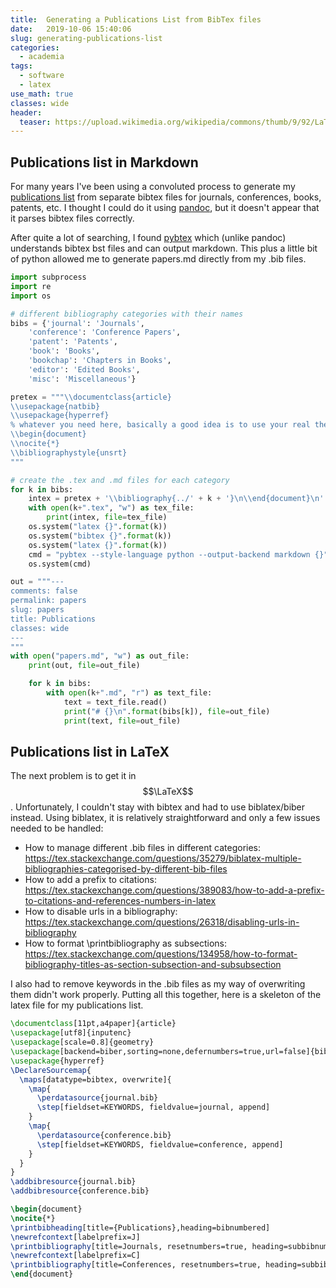 ```yaml
---
title:  Generating a Publications List from BibTex files
date:   2019-10-06 15:40:06 
slug: generating-publications-list
categories: 
  - academia
tags:
  - software
  - latex
use_math: true
classes: wide
header:
  teaser: https://upload.wikimedia.org/wikipedia/commons/thumb/9/92/LaTeX_logo.svg/320px-LaTeX_logo.svg.png
---
```


## Publications list in Markdown
For many years I've been using a convoluted process to generate my 
[publications list](/assets/papers) from separate bibtex files for
journals, conferences, books, patents, etc. I thought I could do it
using [pandoc](https://pandoc.org/), but it doesn't appear that it
parses bibtex files correctly.

After quite a lot of searching, I found [pybtex](https://pybtex.org/) 
which (unlike pandoc) understands bibtex bst files and can output
markdown. This plus a little bit of python allowed me to generate
papers.md directly from my .bib files.

``` python
import subprocess
import re
import os

# different bibliography categories with their names
bibs = {'journal': 'Journals',
    'conference': 'Conference Papers',
    'patent': 'Patents',
    'book': 'Books',
    'bookchap': 'Chapters in Books',
    'editor': 'Edited Books',
    'misc': 'Miscellaneous'}

pretex = """\\documentclass{article}
\\usepackage{natbib}
\\usepackage{hyperref}
% whatever you need here, basically a good idea is to use your real thesis header
\\begin{document}
\\nocite{*}
\\bibliographystyle{unsrt}
"""

# create the .tex and .md files for each category
for k in bibs:
    intex = pretex + '\\bibliography{../' + k + '}\n\\end{document}\n'
    with open(k+".tex", "w") as tex_file:
        print(intex, file=tex_file)
    os.system("latex {}".format(k))
    os.system("bibtex {}".format(k))
    os.system("latex {}".format(k))
    cmd = "pybtex --style-language python --output-backend markdown {}".format(k)
    os.system(cmd)

out = """---
comments: false
permalink: papers
slug: papers
title: Publications
classes: wide
---
"""
with open("papers.md", "w") as out_file:
    print(out, file=out_file)

    for k in bibs:
        with open(k+".md", "r") as text_file:
            text = text_file.read()
            print("# {}\n".format(bibs[k]), file=out_file)
            print(text, file=out_file)
```

## Publications list in LaTeX
The next problem is to get it in $$\LaTeX$$. Unfortunately, I couldn't 
stay with bibtex and had to use biblatex/biber instead.
Using biblatex, it is relatively straightforward and only a few issues needed to be handled:
 * How to manage different .bib files in different categories: <https://tex.stackexchange.com/questions/35279/biblatex-multiple-bibliographies-categorised-by-different-bib-files>
 * How to add a prefix to citations: <https://tex.stackexchange.com/questions/389083/how-to-add-a-prefix-to-citations-and-references-numbers-in-latex>
 * How to disable urls in a bibliography: <https://tex.stackexchange.com/questions/26318/disabling-urls-in-bibliography>
 * How to format \printbibliography as subsections: <https://tex.stackexchange.com/questions/134958/how-to-format-bibliography-titles-as-section-subsection-and-subsubsection>

I also had to remove keywords in the .bib files as my way of overwriting 
them didn't work properly. Putting all this together, here is a skeleton of
the latex file for my publications list.

``` latex
\documentclass[11pt,a4paper]{article}
\usepackage[utf8]{inputenc}
\usepackage[scale=0.8]{geometry}
\usepackage[backend=biber,sorting=none,defernumbers=true,url=false]{biblatex}
\usepackage{hyperref}
\DeclareSourcemap{
  \maps[datatype=bibtex, overwrite]{
    \map{
      \perdatasource{journal.bib}
      \step[fieldset=KEYWORDS, fieldvalue=journal, append]
    }
    \map{
      \perdatasource{conference.bib}
      \step[fieldset=KEYWORDS, fieldvalue=conference, append]
    }
  }
}
\addbibresource{journal.bib}
\addbibresource{conference.bib}

\begin{document}
\nocite{*}
\printbibheading[title={Publications},heading=bibnumbered]
\newrefcontext[labelprefix=J]
\printbibliography[title=Journals, resetnumbers=true, heading=subbibnumbered, keyword=journal]
\newrefcontext[labelprefix=C]
\printbibliography[title=Conferences, resetnumbers=true, heading=subbibnumbered, keyword=conference]
\end{document}
```
